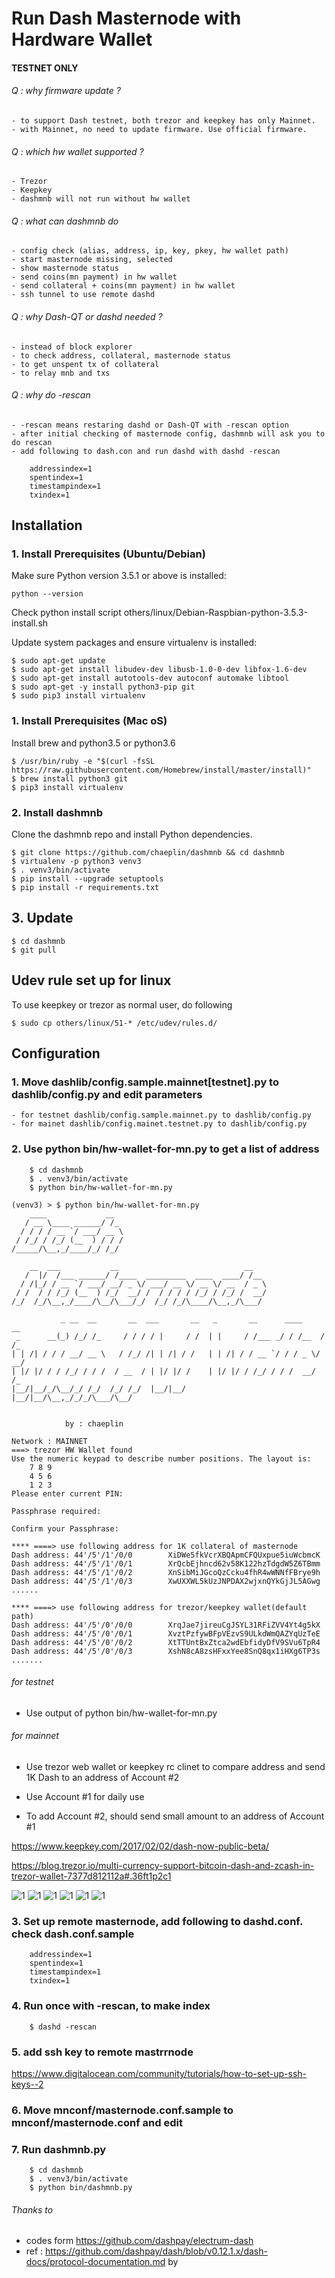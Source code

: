 Run Dash Masternode with Hardware Wallet
=========================================

#### TESTNET ONLY ####

###### Q : why firmware update ?
    - to support Dash testnet, both trezor and keepkey has only Mainnet.
    - with Mainnet, no need to update firmware. Use official firmware.

###### Q : which hw wallet supported ?
    - Trezor
    - Keepkey
    - dashmnb will not run without hw wallet

###### Q : what can dashmnb do
    - config check (alias, address, ip, key, pkey, hw wallet path)
    - start masternode missing, selected
    - show masternode status
    - send coins(mn payment) in hw wallet
    - send collateral + coins(mn payment) in hw wallet
    - ssh tunnel to use remote dashd

###### Q : why Dash-QT or dashd needed ?
    - instead of block explorer 
    - to check address, collateral, masternode status
    - to get unspent tx of collateral
    - to relay mnb and txs

###### Q : why do -rescan
    - -rescan means restaring dashd or Dash-QT with -rescan option
    - after initial checking of masternode config, dashmnb will ask you to do rescan
    - add following to dash.con and run dashd with dashd -rescan
    
```
    addressindex=1
    spentindex=1
    timestampindex=1
    txindex=1
```

## Installation

### 1. Install Prerequisites (Ubuntu/Debian)

Make sure Python version 3.5.1 or above is installed:

    python --version

Check python install script others/linux/Debian-Raspbian-python-3.5.3-install.sh


Update system packages and ensure virtualenv is installed:

    $ sudo apt-get update
    $ sudo apt-get install libudev-dev libusb-1.0-0-dev libfox-1.6-dev
    $ sudo apt-get install autotools-dev autoconf automake libtool
    $ sudo apt-get -y install python3-pip git
    $ sudo pip3 install virtualenv


### 1. Install Prerequisites (Mac oS)

Install brew and python3.5 or python3.6 

    $ /usr/bin/ruby -e "$(curl -fsSL https://raw.githubusercontent.com/Homebrew/install/master/install)"    
    $ brew install python3 git
    $ pip3 install virtualenv


### 2. Install dashmnb

Clone the dashmnb repo and install Python dependencies.

    $ git clone https://github.com/chaeplin/dashmnb && cd dashmnb
    $ virtualenv -p python3 venv3
    $ . venv3/bin/activate
    $ pip install --upgrade setuptools
    $ pip install -r requirements.txt

## 3. Update

    $ cd dashmnb
    $ git pull

## Udev rule set up for linux

To use keepkey or trezor as normal user, do following

    $ sudo cp others/linux/51-* /etc/udev/rules.d/


## Configuration

### 1. Move dashlib/config.sample.mainnet[testnet].py to dashlib/config.py and edit parameters
    - for testnet dashlib/config.sample.mainnet.py to dashlib/config.py
    - for mainet dashlib/config.mainet.testnet.py to dashlib/config.py


### 2.  Use python bin/hw-wallet-for-mn.py to get a list of address

        $ cd dashmnb
        $ . venv3/bin/activate
        $ python bin/hw-wallet-for-mn.py

```
(venv3) > $ python bin/hw-wallet-for-mn.py 
    ____             __  
   / __ \____ ______/ /_ 
  / / / / __ `/ ___/ __ \
 / /_/ / /_/ (__  ) / / /
/_____/\__,_/____/_/ /_/ 
                         
    __  ___           __                            __   
   /  |/  /___ ______/ /____  _________  ____  ____/ /__ 
  / /|_/ / __ `/ ___/ __/ _ \/ ___/ __ \/ __ \/ __  / _ \
 / /  / / /_/ (__  ) /_/  __/ /  / / / / /_/ / /_/ /  __/
/_/  /_/\__,_/____/\__/\___/_/  /_/ /_/\____/\__,_/\___/ 
                                                         
           _ __  __       __  ___       __   _       __      ____     __ 
 _      __(_) /_/ /_     / / / / |     / /  | |     / /___ _/ / /__  / /_
| | /| / / / __/ __ \   / /_/ /| | /| / /   | | /| / / __ `/ / / _ \/ __/
| |/ |/ / / /_/ / / /  / __  / | |/ |/ /    | |/ |/ / /_/ / / /  __/ /_  
|__/|__/_/\__/_/ /_/  /_/ /_/  |__/|__/     |__/|__/\__,_/_/_/\___/\__/  
                                                                         

            by : chaeplin

Network : MAINNET
===> trezor HW Wallet found
Use the numeric keypad to describe number positions. The layout is:
    7 8 9
    4 5 6
    1 2 3
Please enter current PIN: 

Passphrase required: 

Confirm your Passphrase: 

**** ====> use following address for 1K collateral of masternode
Dash address: 44'/5'/1'/0/0        XiDWe5fkVcrXBQApmCFQUxpue5iuWcbmcK
Dash address: 44'/5'/1'/0/1        XrQcbEjhncd62v58K122hzTdgdW5Z6TBmm
Dash address: 44'/5'/1'/0/2        XnSibMiJGcoQzCcku4fhR4wWNNfFBrye9h
Dash address: 44'/5'/1'/0/3        XwUXXWL5kUzJNPDAX2wjxnQYkGjJL5AGwg
......

**** ====> use following address for trezor/keepkey wallet(default path)
Dash address: 44'/5'/0'/0/0        XrqJae7jireuCgJSYL31RFiZVV4Yt4g5kX
Dash address: 44'/5'/0'/0/1        XvztPzfywBFpVEzvS9ULkdWmQAZYqUzTeE
Dash address: 44'/5'/0'/0/2        XtTTUntBxZtca2wdEbfidyDfV9SVu6TpR4
Dash address: 44'/5'/0'/0/3        XshN8cA8zsHFxxYee8SnQ8qx1iHXg6TP3s
.......

```

###### for testnet

- Use output of python bin/hw-wallet-for-mn.py 


###### for mainnet

- Use trezor web wallet or keepkey rc clinet to compare address and send 1K Dash to an address of Account #2

- Use Account #1 for daily use

- To add Account #2, should send small amount to an address of Account #1

https://www.keepkey.com/2017/02/02/dash-now-public-beta/

https://blog.trezor.io/multi-currency-support-bitcoin-dash-and-zcash-in-trezor-wallet-7377d812112a#.36ft1p2c1

![1](./others/pics/trezor01.png)
![1](./others/pics/trezor02.png)
![1](./others/pics/keepkey01.png)
![1](./others/pics/keepkey02.png)
![1](./others/pics/keepkey03.png)
![1](./others/pics/keepkey04.png)


### 3. Set up remote masternode, add following to dashd.conf. check dash.conf.sample

        addressindex=1
        spentindex=1
        timestampindex=1
        txindex=1

### 4.  Run once with -rescan, to make index

        $ dashd -rescan

### 5.  add ssh key to remote mastrrnode

https://www.digitalocean.com/community/tutorials/how-to-set-up-ssh-keys--2


### 6.  Move mnconf/masternode.conf.sample to mnconf/masternode.conf and edit

### 7.  Run dashmnb.py

        $ cd dashmnb
        $ . venv3/bin/activate
        $ python bin/dashmnb.py



###### Thanks to
- codes form https://github.com/dashpay/electrum-dash
- ref : https://github.com/dashpay/dash/blob/v0.12.1.x/dash-docs/protocol-documentation.md by 

